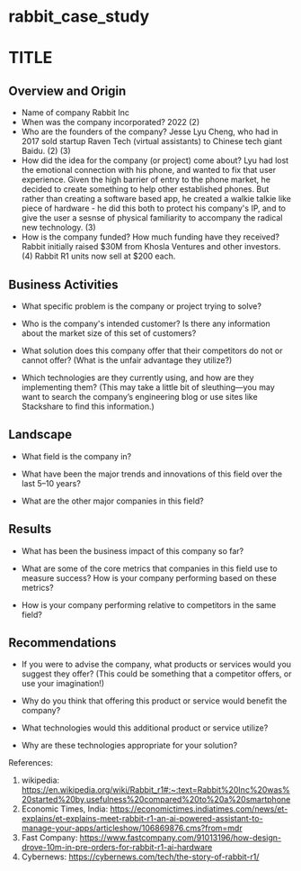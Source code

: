 # rabbit_case_study

# TITLE

## Overview and Origin

* Name of company
Rabbit Inc
* When was the company incorporated?
2022 (2)
* Who are the founders of the company?
Jesse Lyu Cheng, who had in 2017 sold startup Raven Tech (virtual assistants) to Chinese tech giant Baidu. (2) (3)
* How did the idea for the company (or project) come about?
Lyu had lost the emotional connection with his phone, and wanted to fix that user experience. Given the high barrier of entry to the phone market, he decided to create something to help other established phones. But rather than creating a software based app, he created a walkie talkie like piece of hardware - he did this both to protect his company's IP, and to give the user a sesnse of physical familiarity to accompany the radical new technology. (3)
* How is the company funded? How much funding have they received?
Rabbit initially raised $30M from Khosla Ventures and other investors. (4) Rabbit R1 units now sell at $200 each.
## Business Activities

* What specific problem is the company or project trying to solve?

* Who is the company's intended customer? Is there any information about the market size of this set of customers?

* What solution does this company offer that their competitors do not or cannot offer? (What is the unfair advantage they utilize?)

* Which technologies are they currently using, and how are they implementing them? (This may take a little bit of sleuthing&mdash;you may want to search the company’s engineering blog or use sites like Stackshare to find this information.)

## Landscape

* What field is the company in?

* What have been the major trends and innovations of this field over the last 5&ndash;10 years?

* What are the other major companies in this field?

## Results

* What has been the business impact of this company so far?

* What are some of the core metrics that companies in this field use to measure success? How is your company performing based on these metrics?

* How is your company performing relative to competitors in the same field?

## Recommendations

* If you were to advise the company, what products or services would you suggest they offer? (This could be something that a competitor offers, or use your imagination!)

* Why do you think that offering this product or service would benefit the company?

* What technologies would this additional product or service utilize?

* Why are these technologies appropriate for your solution?



References:
1. wikipedia: https://en.wikipedia.org/wiki/Rabbit_r1#:~:text=Rabbit%20Inc%20was%20started%20by,usefulness%20compared%20to%20a%20smartphone
2. Economic Times, India: https://economictimes.indiatimes.com/news/et-explains/et-explains-meet-rabbit-r1-an-ai-powered-assistant-to-manage-your-apps/articleshow/106869876.cms?from=mdr
3. Fast Company: https://www.fastcompany.com/91013196/how-design-drove-10m-in-pre-orders-for-rabbit-r1-ai-hardware
4. Cybernews: https://cybernews.com/tech/the-story-of-rabbit-r1/